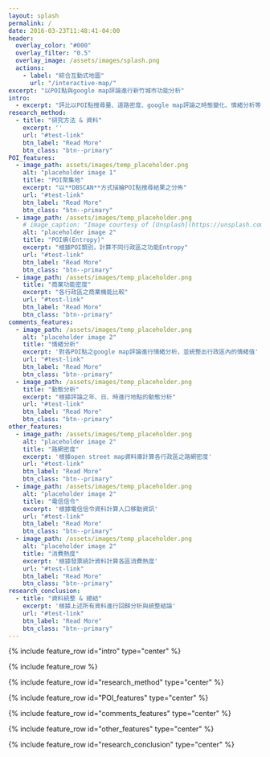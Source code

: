 ```yaml
---
layout: splash
permalink: /
date: 2016-03-23T11:48:41-04:00
header:
  overlay_color: "#000"
  overlay_filter: "0.5"
  overlay_image: /assets/images/splash.png
  actions:
    - label: "綜合互動式地圖"
      url: "/interactive-map/"
excerpt: "以POI點與google map評論進行新竹城市功能分析"
intro: 
  - excerpt: "評比以POI點搜尋量、道路密度、google map評論之時態變化、情緒分析等，解析新竹各行政區之城市功能\n以下為各項目分析內容，請點入觀看"
research_method:
  - title: "研究方法 & 資料"
    excerpt: ''
    url: "#test-link"
    btn_label: "Read More"
    btn_class: "btn--primary"
POI_features:
  - image_path: assets/images/temp_placeholder.png
    alt: "placeholder image 1"
    title: "POI聚集地"
    excerpt: "以**DBSCAN**方式描繪POI點搜尋結果之分佈"
    url: "#test-link"
    btn_label: "Read More"
    btn_class: "btn--primary"
  - image_path: /assets/images/temp_placeholder.png
    # image_caption: "Image courtesy of [Unsplash](https://unsplash.com/)"
    alt: "placeholder image 2"
    title: "POI熵(Entropy)"
    excerpt: "根據POI類別，計算不同行政區之功能Entropy"
    url: "#test-link"
    btn_label: "Read More"
    btn_class: "btn--primary"
  - image_path: /assets/images/temp_placeholder.png
    title: "商業功能密度"
    excerpt: "各行政區之商業機能比較"
    url: "#test-link"
    btn_label: "Read More"
    btn_class: "btn--primary"
comments_features:
  - image_path: /assets/images/temp_placeholder.png
    alt: "placeholder image 2"
    title: "情緒分析"
    excerpt: '對各POI點之google map評論進行情緒分析，並統整出行政區內的情緒值'
    url: "#test-link"
    btn_label: "Read More"
    btn_class: "btn--primary"
  - image_path: /assets/images/temp_placeholder.png
    title: "動態分析"
    excerpt: "根據評論之年、日、時進行地點的動態分析"
    url: "#test-link"
    btn_label: "Read More"
    btn_class: "btn--primary"
other_features:
  - image_path: /assets/images/temp_placeholder.png
    alt: "placeholder image 2"
    title: "路網密度"
    excerpt: '根據open street map資料庫計算各行政區之路網密度'
    url: "#test-link"
    btn_label: "Read More"
    btn_class: "btn--primary"
  - image_path: /assets/images/temp_placeholder.png
    alt: "placeholder image 2"
    title: "電信信令"
    excerpt: '根據電信信令資料計算人口移動資訊'
    url: "#test-link"
    btn_label: "Read More"
    btn_class: "btn--primary"
  - image_path: /assets/images/temp_placeholder.png
    alt: "placeholder image 2"
    title: "消費熱度"
    excerpt: '根據發票統計資料計算各區消費熱度'
    url: "#test-link"
    btn_label: "Read More"
    btn_class: "btn--primary"
research_conclusion:
  - title: "資料統整 & 總結"
    excerpt: '根據上述所有資料進行回歸分析與統整結論'
    url: "#test-link"
    btn_label: "Read More"
    btn_class: "btn--primary"
---
```


{% include feature_row id="intro" type="center" %}

{% include feature_row %}

{% include feature_row id="research_method" type="center" %}

{% include feature_row id="POI_features" type="center" %}

{% include feature_row id="comments_features" type="center" %}

{% include feature_row id="other_features" type="center" %}

{% include feature_row id="research_conclusion" type="center" %}